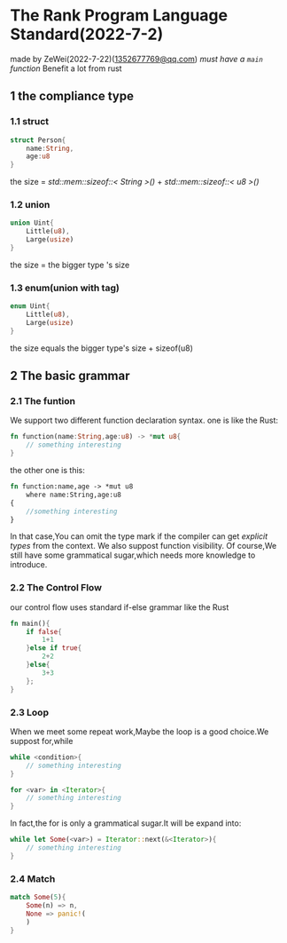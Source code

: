 # The Rank Program Language Standard(2022-7-2)

made by ZeWei(2022-7-22)(1352677769@qq.com)
*must have a `main` function*
Benefit a lot from rust

## 1 the compliance type

### 1.1 struct

```rust
struct Person{
    name:String,
    age:u8
}
```

the size = *std::mem::sizeof::< String >()* + *std::mem::sizeof::< u8 >()*

### 1.2 union

```rust
union Uint{
    Little(u8),
    Large(usize)
}
```

the size = the bigger type 's size

### 1.3 enum(union with tag)

```rust
enum Uint{
    Little(u8),
    Large(usize)
}
```

the size equals the bigger type's size + sizeof(u8)

## 2 The basic grammar

### 2.1 The funtion

We support two different function declaration syntax.
one is like the Rust:

```rust
fn function(name:String,age:u8) -> *mut u8{
    // something interesting
}
```

the other one is this:

```rust
fn function:name,age -> *mut u8
    where name:String,age:u8
{
    //something interesting
}
```

In that case,You can omit the type mark if the compiler can get *explicit types* from the context.
We also suppost function visibility.
Of course,We still have some grammatical sugar,which needs more knowledge to introduce.

### 2.2 The Control Flow

our control flow uses standard if-else grammar like the Rust

```rust
fn main(){
    if false{
        1+1
    }else if true{
        2+2
    }else{
        3+3
    };
}
```

### 2.3 Loop

When we meet some repeat work,Maybe the loop is a good choice.We suppost for,while

```rust
while <condition>{
    // something interesting
}
```

```rust
for <var> in <Iterator>{
    // something interesting
}
```

In fact,the for is only a grammatical sugar.It will be expand into:

```rust
while let Some(<var>) = Iterator::next(&<Iterator>){
    // something interesting
}
```

### 2.4 Match

```rust
match Some(5){
    Some(n) => n,
    None => panic!(
    )
}
```
